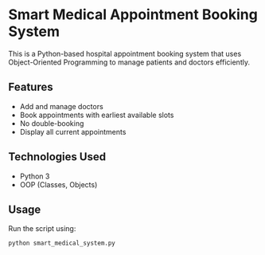 # Smart Medical Appointment Booking System

This is a Python-based hospital appointment booking system that uses Object-Oriented Programming to manage patients and doctors efficiently.

## Features

- Add and manage doctors
- Book appointments with earliest available slots
- No double-booking
- Display all current appointments

## Technologies Used
- Python 3
- OOP (Classes, Objects)

## Usage

Run the script using:
```bash
python smart_medical_system.py

